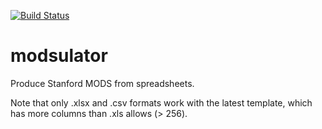 [![Build Status](https://travis-ci.org/sul-dlss/modsulator.svg?branch=master)](https://travis-ci.org/sul-dlss/modsulator)

# modsulator
Produce Stanford MODS from spreadsheets.

Note that only .xlsx and .csv formats work with the latest template, which has more columns than
.xls allows (> 256).
